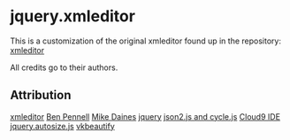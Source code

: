 # jquery.xmleditor
This is a customization of the original xmleditor found up in the repository: [xmleditor](https://github.com/UNC-Libraries/jquery.xmleditor)

All credits go to their authors.


Attribution
------
[xmleditor](https://github.com/UNC-Libraries/jquery.xmleditor)
[Ben Pennell](https://github.com/bbpennel)
[Mike Daines](https://github.com/mdaines)
[jquery](http://jquery.com/)
[json2.js and cycle.js](https://github.com/douglascrockford/JSON-js)
[Cloud9 IDE](https://github.com/ajaxorg/cloud9)
[jquery.autosize.js](http://www.jacklmoore.com/autosize/)
[vkbeautify](http://code.google.com/p/vkbeautify/)
